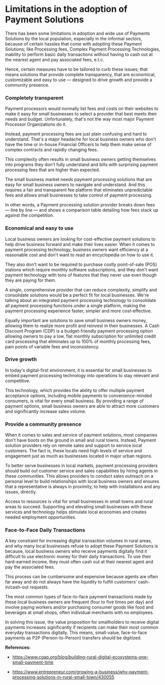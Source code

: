 # Limitations in the adoption of Payment Solutions

There has been some limitations in adoption and wide use of Payments Solutions by the local population, especially in the informal sectors, because of certain hassles that come with adopting these Payment Solutions; like Processing fees, Complex Payment Processing Technologies, inability to perform basic daily transactions without having to cash out at the nearest agent and pay associated fees, e.t.c.

Hence, certain measures have to be tailored to curb these issues; that means solutions that provide complete transparency, that are economical, customizable and easy to use — designed to drive growth and provide a community presence.


### Completely transparent

Payment processors would normally list fees and costs on their websites to make it easy for small businesses to select a provider that best meets their needs and budget. Unfortunately, that's not the way most major Payment Processor Organizations do it.

Instead, payment processing fees are just plain confusing and hard to understand. That's a major headache for local business owners who don't have the time or in-house Financial Officers to help them make sense of complex contracts and rapidly changing fees.

This complexity often results in small business owners getting themselves into programs they don't fully understand and bills with surprising payment processing fees that are higher than expected.

The small business market needs payment processing solutions that are easy for small business owners to navigate and understand. And this requires a fair and transparent fee platform that eliminates unpredictable fees and allows small businesses to take control of payment processing.

In other words, a Payment processing solution provider breaks down fees — line by line — and shows a comparison table detailing how fees stack up against the competition.


### Economical and easy to use

Local business owners are looking for cost-effective payment solutions to help drive business forward and make their lives easier. When it comes to payment processing technology, business owners want efficiency at a reasonable cost and don't want to read an encyclopedia on how to use it.

They also don't want to be required to purchase costly point-of-sale (POS) stations which require monthly software subscriptions, and they don't want payment technology with tons of features that they never use even though they are paying for them.

A single, comprehensive provider that can reduce complexity, simplify and consolidate solutions would be a perfect fit for local businesses. We're talking about an integrated payment processing technology to consolidate all payment processing functions under a single platform, making the payment processing experience faster, simpler and more cost-effective.

Equally important are solutions to save small business owners money, allowing them to realize more profit and reinvest in their businesses. A Cash Discount Program (CDP) is a budget-friendly payment processing option allowing owners to pay a low, flat monthly subscription for unlimited credit card processing that eliminates up to 100% of monthly processing fees, pain points of variable fees and inconsistency.


### Drive growth

In today's digital-first environment, it is essential for small businesses to embed payment processing technology into operations to stay relevant and competitive.

This technology, which provides the ability to offer multiple payment acceptance options, including mobile payments to convenience-minded consumers, is vital for every small business. By providing a range of payment options, small business owners are able to attract more customers and significantly increase sales volume.


### Provide a community presence

When it comes to sales and service of payment solutions, most companies don't have boots on the ground in small and rural towns. Instead, Payment solution providers rely on remote sales and support to service local customers. The fact is, these locals need high levels of service and engagement just as much as businesses located in major urban regions.

To better serve businesses in local markets, payment processing providers should build out customer service and sales capabilities by hiring agents in these communities. This allows providers to conduct sales outreach on a personal level to build relationships with local business owners and ensures that a representative is always in proximity, to help with installations and any issues, directly.

Access to resources is vital for small businesses in small towns and rural areas to succeed. Supporting and elevating small businesses with these services and technology helps stimulate local economies and creates needed employment opportunities.

### Face-to-Face Daily Transactions

A key constraint for increasing digital transaction volumes in rural areas, and why many local businesses refuse to adopt these Payment Solutions is because, local business owners who receive payments digitally find it difficult to use electronic money for their daily transactions. To use their hard-earned income, they must often cash out at their nearest agent and pay the associated fees.

This process can be cumbersome and expensive because agents are often far away and do not always have the liquidity to fulfill customers’ cash-in/cash-out requests.

The most common types of face-to-face payment transactions made by these local business owners are frequent (four to five times per day) and involve paying workers and/or purchasing consumer goods like food and beverages at small shops, often individual merchants with no employees.

In solving this issue, the value proposition for smallholders to receive digital payments increases significantly if recipients can make their most common everyday transactions digitally. This means, small-value, face-to-face payments as P2P (Person-to-Person) transfers should be digitized.



**References:**
- https://www.cgap.org/blog/building-rural-digital-ecosystems-one-small-payment-time

- https://www.entrepreneur.com/growing-a-business/why-payment-processing-solutions-in-rural-small-town/430055
